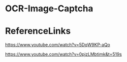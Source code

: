 # OCR-Image-Captcha

# ReferenceLinks

https://www.youtube.com/watch?v=5DqW9KP-aQo


https://www.youtube.com/watch?v=0pjzLMbtimk&t=519s